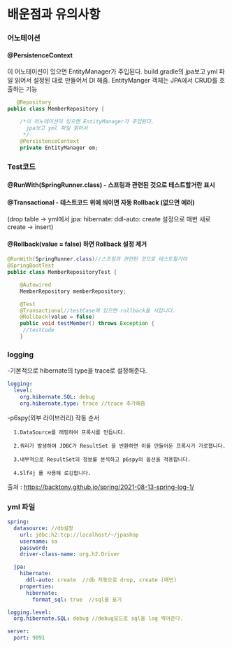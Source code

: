 # 배운점과 유의사항

### 어노테이션

#### @PersistenceContext

이 어노테이션이 있으면 EntityManager가 주입된다.
      build.gradle의 jpa보고 yml 파일 읽어서 설정된 대로 만들어서 DI 해줌.
      EntityManger 객체는 JPA에서 CRUD를 호출하는 기능
     

```java
   @Repository
public class MemberRepository {

    /*이 어노테이션이 있으면 EntityManager가 주입된다.
      jpa보고 yml 파일 읽어서
     */
    @PersistenceContext
    private EntityManager em;
```








### Test코드

#### @RunWith(SpringRunner.class) - 스프링과 관련된 것으로 테스트할거란 표시
#### @Transactional - 테스트코드 위에 씌이면 자동 Rollback (없으면 에러)
(drop table -> yml에서
                  jpa:
                    hibernate:
                      ddl-auto: create  설정으로 매번 새로 create -> insert) 
#### @Rollback(value = false) 하면 Rollback 설정 제거

```java
@RunWith(SpringRunner.class)//스프링과 관련된 것으로 테스트할거야
@SpringBootTest
public class MemberRepositoryTest {

    @Autowired
    MemberRepository memberRepository;

    @Test
    @Transactional//testCase에 있으면 rollback을 시킵니다.
    @Rollback(value = false)
    public void testMember() throws Exception {
     //testCode
    }
```


### logging

-기본적으로 hibernate의 type을 trace로 설정해준다.

```yml
logging:
  level:
    org.hibernate.SQL: debug
    org.hibernate.type: trace //trace 추가해줌

```
-p6spy(외부 라이브러리)
 작동 순서
 
      1.DataSource를 래핑하여 프록시를 만듭니다.
      
      2.쿼리가 발생하여 JDBC가 ResultSet 을 반환하면 이를 만들어둔 프록시가 가로챕니다.
      
      3.내부적으로 ResultSet의 정보를 분석하고 p6spy의 옵션을 적용합니다.
      
      4.Slf4j 를 사용해 로깅합니다.
      
출처 : https://backtony.github.io/spring/2021-08-13-spring-log-1/


### yml 파일


```yml
spring:
  datasource: //db설정
    url: jdbc:h2:tcp://localhost/~/jpashop
    username: sa
    password:
    driver-class-name: org.h2.Driver

  jpa:
    hibernate:
      ddl-auto: create  //db 자동으로 drop, create (매번)
    properties:
      hibernate:
        format_sql: true  //sql을 표기

logging.level:
  org.hibernate.SQL: debug //debug모드로 sql을 log 찍어준다.

server:
  port: 9091

```




